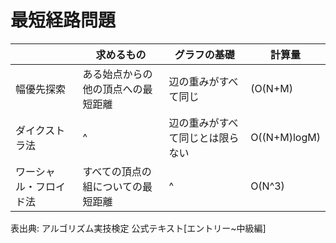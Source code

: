 # 最短経路問題

||求めるもの|グラフの基礎|計算量|
|---|---|---|---|
|幅優先探索|ある始点からの他の頂点への最短距離|辺の重みがすべて同じ|(O(N+M)|
|ダイクストラ法|^|辺の重みがすべて同じとは限らない|O((N+M)logM)|
|ワーシャル・フロイド法|すべての頂点の組についての最短距離|^|O(N^3)|

表出典: アルゴリズム実技検定 公式テキスト[エントリー~中級編]
